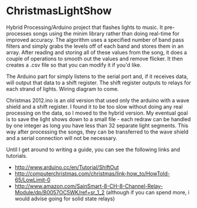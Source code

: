 ChristmasLightShow
==================

Hybrid Processing/Arduino project that flashes lights to music. It pre-processes songs using the minim library rather than doing real-time for improved accuracy.
The algorithm uses a specified number of band pass filters and simply grabs the levels off of each band and stores them in an array. After reading and storing all
of these values from the song, it does a couple of operations to smooth out the values and remove flicker. It then creates a .csv file so that you can modify it if
you'd like.

The Arduino part for simply listens to the serial port and, if it receives data, will output that data to a shift register. The shift register outputs to relays for
each strand of lights. Wiring diagram to come.

Christmas 2012.ino is an old version that used only the arduino with a wave shield and a shift register. I found it to be too slow without doing any real processing
on the data, so I moved to the hybrid version. My eventual goal is to save the light shows down to a small file - each redraw can be handled by one integer as long
you have less than 32 separate light segments. This way after processing the songs, they can be transferred to the wave shield and a serial connection will not be
necessary.

Until I get around to writing a guide, you can see the following links and tutorials.
- http://www.arduino.cc/en/Tutorial/ShiftOut
- http://computerchristmas.com/christmas/link-how_to/HowToId-65/LowLimit-0
- http://www.amazon.com/SainSmart-8-CH-8-Channel-Relay-Module/dp/B0057OC5WK/ref=sr_1_2 (although if you can spend more, i would advise going for solid state relays)
